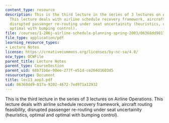 ```yaml
---
content_type: resource
description: This is the third lecture in the series of 3 lectures on Airline Operations.
  This lecture deals with airline schedule recovery framework, aircraft routing feasibility,
  disrupted passenger re-routing under seat uncertainity (heuristics, optimal and
  optimal with bumping control).
file: /courses/1-206j-airline-schedule-planning-spring-2003/06368dd9817a920246727ed971a12932_lec13_aop3.pdf
file_type: application/pdf
learning_resource_types:
- Lecture Notes
license: https://creativecommons.org/licenses/by-nc-sa/4.0/
ocw_type: OCWFile
parent_title: Lecture Notes
parent_type: CourseSection
parent_uid: 68b71b6e-90ee-277f-e51d-ce264d1603d5
resourcetype: Document
title: lec13_aop3.pdf
uid: 06368dd9-817a-9202-4672-7ed971a12932
---
```

This is the third lecture in the series of 3 lectures on Airline Operations. This lecture deals with airline schedule recovery framework, aircraft routing feasibility, disrupted passenger re-routing under seat uncertainity (heuristics, optimal and optimal with bumping control).